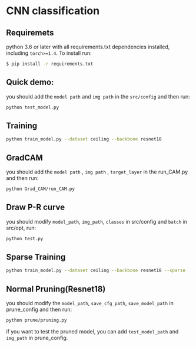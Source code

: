 # CNN classification
## Requiremets <br>
python 3.6 or later with all requirements.txt dependencies installed, including `torch>=1.4`. To install run:
```bash
$ pip install -r requirements.txt
````

## Quick demo:
you should add the `model path` and `img path` in the `src/config` and then run:
```bash
python test_model.py 
```

## Training
```bash
python train_model.py --dataset ceiling --backbone resnet18
```

## GradCAM
you should add the `model path` , `img path` , `target_layer` in the run_CAM.py and then run:
```bash
python Grad_CAM/run_CAM.py 
```
## Draw P-R curve
you should modify `model_path`, `img_path`, `classes` in src/config and `batch` in src/opt, run:
```bash
python test.py
```
## Sparse Training
```bash
python train_model.py --dataset ceiling --backbone resnet18 --sparse
```
## Normal Pruning(Resnet18)
you should modify the `model_path`,  `save_cfg_path`, `save_model_path` in prune_config and then run:
```bash
python prune/pruning.py 
```
if you want to test the pruned model, you can add `test_model_path` and `img_path` in prune_config.
